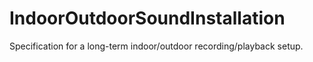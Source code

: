 # IndoorOutdoorSoundInstallation
Specification for a long-term indoor/outdoor recording/playback setup.
